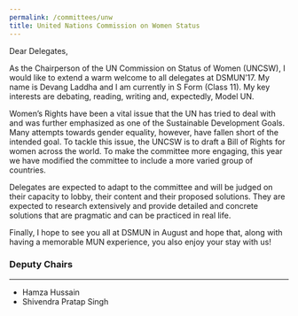 ```yaml
---
permalink: /committees/unw
title: United Nations Commission on Women Status
---
```


Dear Delegates,

As the Chairperson of the UN Commission on Status of Women (UNCSW), I would like to extend a warm welcome to all delegates at DSMUN’17. My name is Devang Laddha and I am currently in S Form (Class 11). My key interests are debating, reading, writing and, expectedly, Model UN.

Women’s Rights have been a vital issue that the UN has tried to deal with and was further emphasized as one of the Sustainable Development Goals. Many attempts towards gender equality, however, have fallen short of the intended goal. To tackle this issue, the UNCSW is to draft a Bill of Rights for women across the world. To make the committee more engaging, this year we have modified the committee to include a more varied group of countries.

Delegates are expected to adapt to the committee and will be judged on their capacity to lobby, their content and their proposed solutions. They are expected to research extensively and provide detailed and concrete solutions that are pragmatic and can be practiced in real life.

Finally, I hope to see you all at DSMUN in August and hope that, along with having a memorable MUN experience, you also enjoy your stay with us!

### Deputy Chairs
<hr>

- Hamza Hussain
- Shivendra Pratap Singh
